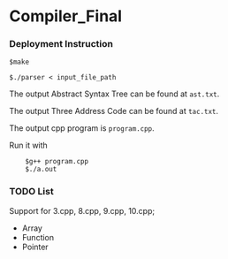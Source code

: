 # Compiler_Final

### Deployment Instruction

```$make```

```$./parser < input_file_path```

The output Abstract Syntax Tree can be found at `ast.txt`.

The output Three Address Code can be found at `tac.txt`.

The output cpp program is `program.cpp`.

Run it with

```
    $g++ program.cpp
    $./a.out
```

### TODO List

Support for 3.cpp, 8.cpp, 9.cpp, 10.cpp;

- Array
- Function
- Pointer
